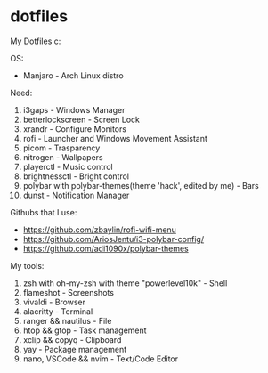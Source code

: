 # dotfiles
 My Dotfiles c:

OS:
- Manjaro - Arch Linux distro 

Need:
1. i3gaps - Windows Manager
2. betterlockscreen - Screen Lock
3. xrandr - Configure Monitors
4. rofi - Launcher and Windows Movement Assistant
5. picom - Trasparency 
6. nitrogen - Wallpapers
7. playerctl - Music control
8. brightnessctl - Bright control
9. polybar with polybar-themes(theme 'hack', edited by me) - Bars
10. dunst - Notification Manager

Githubs that I use:
- https://github.com/zbaylin/rofi-wifi-menu
- https://github.com/AriosJentu/i3-polybar-config/
- https://github.com/adi1090x/polybar-themes

My tools:
1. zsh with oh-my-zsh with theme "powerlevel10k" - Shell 
2. flameshot - Screenshots
3. vivaldi - Browser
4. alacritty - Terminal
5. ranger && nautilus - File
6. htop && gtop - Task management
7. xclip && copyq - Clipboard
8. yay - Package management
9. nano, VSCode && nvim - Text/Code Editor
